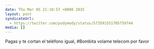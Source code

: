 ```yaml
---
date: Thu Mar 05 21:10:57 +0000 2015
layout: post
syndicateUrl:
  - https://twitter.com/pudymody/status/573591551705759744
media: []
---
```

Pagas y te cortan el teléfono igual, #Bombita volame telecom por favor


